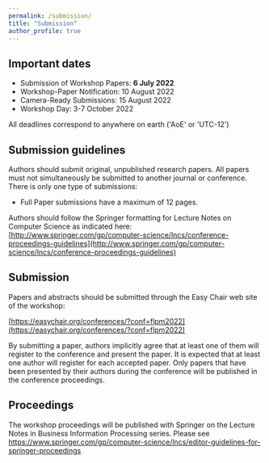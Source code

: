 ```yaml
---
permalink: /submission/
title: "Submission"
author_profile: true
---
```


## Important dates

* Submission of Workshop Papers: **6 July 2022**
* Workshop-Paper Notification: 10 August 2022
* Camera-Ready Submissions: 15 August 2022
* Workshop Day: 3-7 October 2022

All deadlines correspond to anywhere on earth ('AoE' or 'UTC-12')

## Submission guidelines
Authors should submit original, unpublished research papers. All papers must not simultaneously be submitted to another journal or conference. There is only one type of submissions:

* Full Paper submissions have a maximum of 12 pages.

Authors should follow the Springer formatting for Lecture Notes on Computer Science as indicated here:
[http://www.springer.com/gp/computer-science/lncs/conference-proceedings-guidelines](http://www.springer.com/gp/computer-science/lncs/conference-proceedings-guidelines)

## Submission
Papers and abstracts should be submitted through the Easy Chair web site of the workshop:

[https://easychair.org/conferences/?conf=flpm2022](https://easychair.org/conferences/?conf=flpm2022)


By submitting a paper, authors implicitly agree that at least one of them will register to the conference and present the paper. It is expected that at least one author will register for each accepted paper. Only papers that have been presented by their authors during the conference will be published in the conference proceedings.

## Proceedings

The workshop proceedings will be published with Springer on the Lecture Notes in Business Information Processing series. Please see https://www.springer.com/gp/computer-science/lncs/editor-guidelines-for-springer-proceedings
